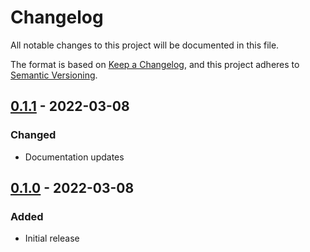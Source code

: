 # Changelog

All notable changes to this project will be documented in this file.

The format is based on [Keep a Changelog](https://keepachangelog.com/en/1.0.0/),
and this project adheres to [Semantic Versioning](https://semver.org/spec/v2.0.0.html).

## [0.1.1](https://github.com/joshbeard/sensu-slack-compact-alert/releases/tag/v0.1.1) - 2022-03-08

### Changed

* Documentation updates

## [0.1.0](https://github.com/joshbeard/sensu-slack-compact-alert/releases/tag/v0.1.0) - 2022-03-08

### Added

* Initial release
